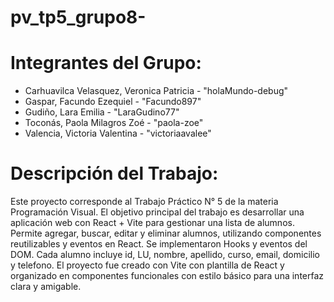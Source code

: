 # pv_tp5_grupo8-

# Integrantes del Grupo:
* Carhuavilca Velasquez, Veronica Patricia - "holaMundo-debug"
* Gaspar, Facundo Ezequiel - "Facundo897"
* Gudiño, Lara Emilia - "LaraGudino77"
* Toconás, Paola Milagros Zoé - "paola-zoe"
* Valencia, Victoria Valentina - "victoriaavalee"

# Descripción del Trabajo:
Este proyecto corresponde al Trabajo Práctico N° 5 de la materia Programación Visual. El objetivo principal del trabajo es desarrollar una aplicación web con React + Vite para gestionar una lista de alumnos. Permite agregar, buscar, editar y eliminar alumnos, utilizando componentes reutilizables y eventos en React. Se implementaron Hooks y eventos del DOM. Cada alumno incluye id, LU, nombre, apellido, curso, email, domicilio y telefono. El proyecto fue creado con Vite con plantilla de React y organizado en componentes funcionales con estilo básico para una interfaz clara y amigable.
